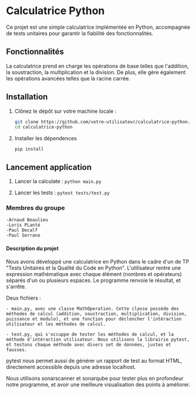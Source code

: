 # Calculatrice Python

Ce projet est une simple calculatrice implémentée en Python, accompagnée de tests unitaires pour garantir la fiabilité des fonctionnalités.

## Fonctionnalités

La calculatrice prend en charge les opérations de base telles que l'addition, la soustraction, la multiplication et la division. De plus, elle gère également les opérations avancées telles que la racine carrée.

## Installation

1. Clônez le dépôt sur votre machine locale :
   ```bash
   git clone https://github.com/votre-utilisateur/calculatrice-python.git
   cd calculatrice-python
   ```
2. Installer les dépendences
   ```
   pip install
   ```

## Lancement application

1. Lancer la calculate :
   `python main.py`

2. Lancer les tests :
   `pytest tests/test.py`

### Membres du groupe

    -Arnaud Beaulieu
    -Loris PLanté
    -Paul Decalf
    -Paul Serrano

#### Description du projet

Nous avons développé une calculatrice en Python dans le cadre d'un de TP "Tests Unitaires et la Qualité du Code en Python".
L'utilisateur rentre une expression mathématique avec chaque élément (nombres et opérateurs) séparés d'un ou plusieurs espaces.
Le programme renvoie le résultat, et s'arrête.

Deux fichiers :

    - main.py, avec une classe MathOperation. Cette classe possède des méthodes de calcul (addition, soustraction, multiplication, division, puissance et modulo), et une fonction pour déclencher l'intéraction utilisateur et les méthodes de calcul.

    - test.py, qui s'occuppe de tester les méthodes de calcul, et la méthode d'intéraction utilisateur. Nous utilisons la librairie pytest, et testons chaque méthode avec divers set de données, justes et fausses.

pytest nous permet aussi de générer un rapport de test au format HTML, directement accessible depuis une adresse localhost.

Nous utilisons sonarscanner et sonarqube pour tester plus en profondeur notre programme, et avoir une meilleure visualisation des points à améliorer.
